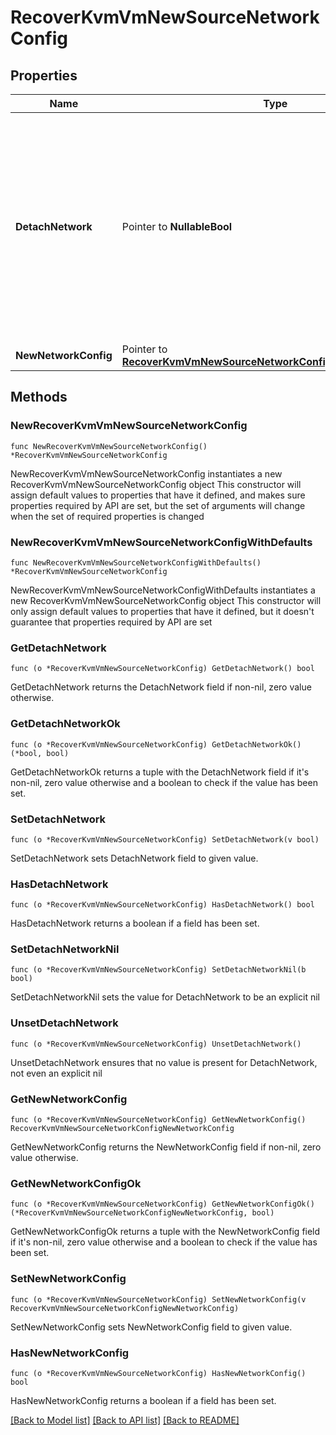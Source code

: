 # RecoverKvmVmNewSourceNetworkConfig

## Properties

Name | Type | Description | Notes
------------ | ------------- | ------------- | -------------
**DetachNetwork** | Pointer to **NullableBool** | If this is set to true, then the network will be detached from the recovered VMs. All the other networking parameters set will be ignored if set to true. Default value is false. | [optional] 
**NewNetworkConfig** | Pointer to [**RecoverKvmVmNewSourceNetworkConfigNewNetworkConfig**](RecoverKvmVmNewSourceNetworkConfigNewNetworkConfig.md) |  | [optional] 

## Methods

### NewRecoverKvmVmNewSourceNetworkConfig

`func NewRecoverKvmVmNewSourceNetworkConfig() *RecoverKvmVmNewSourceNetworkConfig`

NewRecoverKvmVmNewSourceNetworkConfig instantiates a new RecoverKvmVmNewSourceNetworkConfig object
This constructor will assign default values to properties that have it defined,
and makes sure properties required by API are set, but the set of arguments
will change when the set of required properties is changed

### NewRecoverKvmVmNewSourceNetworkConfigWithDefaults

`func NewRecoverKvmVmNewSourceNetworkConfigWithDefaults() *RecoverKvmVmNewSourceNetworkConfig`

NewRecoverKvmVmNewSourceNetworkConfigWithDefaults instantiates a new RecoverKvmVmNewSourceNetworkConfig object
This constructor will only assign default values to properties that have it defined,
but it doesn't guarantee that properties required by API are set

### GetDetachNetwork

`func (o *RecoverKvmVmNewSourceNetworkConfig) GetDetachNetwork() bool`

GetDetachNetwork returns the DetachNetwork field if non-nil, zero value otherwise.

### GetDetachNetworkOk

`func (o *RecoverKvmVmNewSourceNetworkConfig) GetDetachNetworkOk() (*bool, bool)`

GetDetachNetworkOk returns a tuple with the DetachNetwork field if it's non-nil, zero value otherwise
and a boolean to check if the value has been set.

### SetDetachNetwork

`func (o *RecoverKvmVmNewSourceNetworkConfig) SetDetachNetwork(v bool)`

SetDetachNetwork sets DetachNetwork field to given value.

### HasDetachNetwork

`func (o *RecoverKvmVmNewSourceNetworkConfig) HasDetachNetwork() bool`

HasDetachNetwork returns a boolean if a field has been set.

### SetDetachNetworkNil

`func (o *RecoverKvmVmNewSourceNetworkConfig) SetDetachNetworkNil(b bool)`

 SetDetachNetworkNil sets the value for DetachNetwork to be an explicit nil

### UnsetDetachNetwork
`func (o *RecoverKvmVmNewSourceNetworkConfig) UnsetDetachNetwork()`

UnsetDetachNetwork ensures that no value is present for DetachNetwork, not even an explicit nil
### GetNewNetworkConfig

`func (o *RecoverKvmVmNewSourceNetworkConfig) GetNewNetworkConfig() RecoverKvmVmNewSourceNetworkConfigNewNetworkConfig`

GetNewNetworkConfig returns the NewNetworkConfig field if non-nil, zero value otherwise.

### GetNewNetworkConfigOk

`func (o *RecoverKvmVmNewSourceNetworkConfig) GetNewNetworkConfigOk() (*RecoverKvmVmNewSourceNetworkConfigNewNetworkConfig, bool)`

GetNewNetworkConfigOk returns a tuple with the NewNetworkConfig field if it's non-nil, zero value otherwise
and a boolean to check if the value has been set.

### SetNewNetworkConfig

`func (o *RecoverKvmVmNewSourceNetworkConfig) SetNewNetworkConfig(v RecoverKvmVmNewSourceNetworkConfigNewNetworkConfig)`

SetNewNetworkConfig sets NewNetworkConfig field to given value.

### HasNewNetworkConfig

`func (o *RecoverKvmVmNewSourceNetworkConfig) HasNewNetworkConfig() bool`

HasNewNetworkConfig returns a boolean if a field has been set.


[[Back to Model list]](../README.md#documentation-for-models) [[Back to API list]](../README.md#documentation-for-api-endpoints) [[Back to README]](../README.md)


